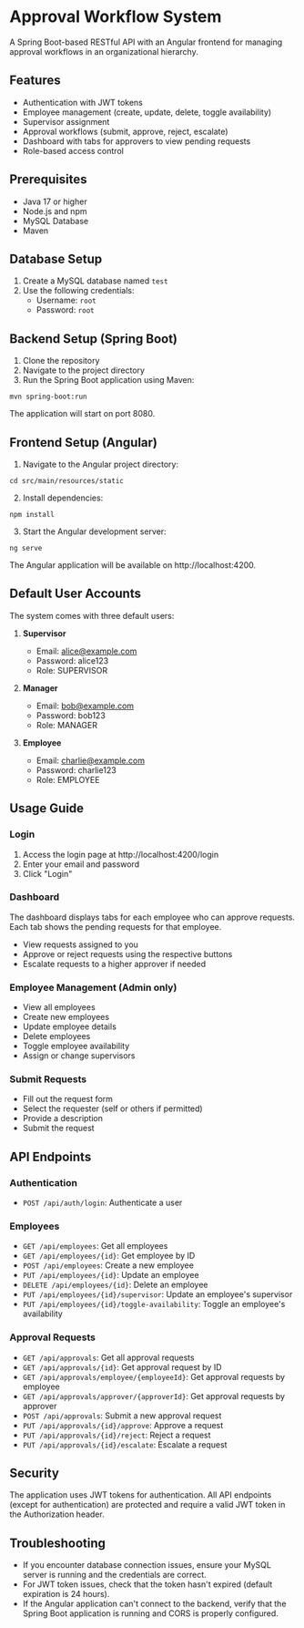 # Approval Workflow System

A Spring Boot-based RESTful API with an Angular frontend for managing approval workflows in an organizational hierarchy.

## Features

- Authentication with JWT tokens
- Employee management (create, update, delete, toggle availability)
- Supervisor assignment
- Approval workflows (submit, approve, reject, escalate)
- Dashboard with tabs for approvers to view pending requests
- Role-based access control

## Prerequisites

- Java 17 or higher
- Node.js and npm
- MySQL Database
- Maven

## Database Setup

1. Create a MySQL database named `test`
2. Use the following credentials:
   - Username: `root`
   - Password: `root`

## Backend Setup (Spring Boot)

1. Clone the repository
2. Navigate to the project directory
3. Run the Spring Boot application using Maven:

```
mvn spring-boot:run
```

The application will start on port 8080.

## Frontend Setup (Angular)

1. Navigate to the Angular project directory:

```
cd src/main/resources/static
```

2. Install dependencies:

```
npm install
```

3. Start the Angular development server:

```
ng serve
```

The Angular application will be available on http://localhost:4200.

## Default User Accounts

The system comes with three default users:

1. **Supervisor**
   - Email: alice@example.com
   - Password: alice123
   - Role: SUPERVISOR

2. **Manager**
   - Email: bob@example.com
   - Password: bob123
   - Role: MANAGER

3. **Employee**
   - Email: charlie@example.com
   - Password: charlie123
   - Role: EMPLOYEE

## Usage Guide

### Login

1. Access the login page at http://localhost:4200/login
2. Enter your email and password
3. Click "Login"

### Dashboard

The dashboard displays tabs for each employee who can approve requests. Each tab shows the pending requests for that employee.

- View requests assigned to you
- Approve or reject requests using the respective buttons
- Escalate requests to a higher approver if needed

### Employee Management (Admin only)

- View all employees
- Create new employees
- Update employee details
- Delete employees
- Toggle employee availability
- Assign or change supervisors

### Submit Requests

- Fill out the request form
- Select the requester (self or others if permitted)
- Provide a description
- Submit the request

## API Endpoints

### Authentication

- `POST /api/auth/login`: Authenticate a user

### Employees

- `GET /api/employees`: Get all employees
- `GET /api/employees/{id}`: Get employee by ID
- `POST /api/employees`: Create a new employee
- `PUT /api/employees/{id}`: Update an employee
- `DELETE /api/employees/{id}`: Delete an employee
- `PUT /api/employees/{id}/supervisor`: Update an employee's supervisor
- `PUT /api/employees/{id}/toggle-availability`: Toggle an employee's availability

### Approval Requests

- `GET /api/approvals`: Get all approval requests
- `GET /api/approvals/{id}`: Get approval request by ID
- `GET /api/approvals/employee/{employeeId}`: Get approval requests by employee
- `GET /api/approvals/approver/{approverId}`: Get approval requests by approver
- `POST /api/approvals`: Submit a new approval request
- `PUT /api/approvals/{id}/approve`: Approve a request
- `PUT /api/approvals/{id}/reject`: Reject a request
- `PUT /api/approvals/{id}/escalate`: Escalate a request

## Security

The application uses JWT tokens for authentication. All API endpoints (except for authentication) are protected and require a valid JWT token in the Authorization header.

## Troubleshooting

- If you encounter database connection issues, ensure your MySQL server is running and the credentials are correct.
- For JWT token issues, check that the token hasn't expired (default expiration is 24 hours).
- If the Angular application can't connect to the backend, verify that the Spring Boot application is running and CORS is properly configured. 